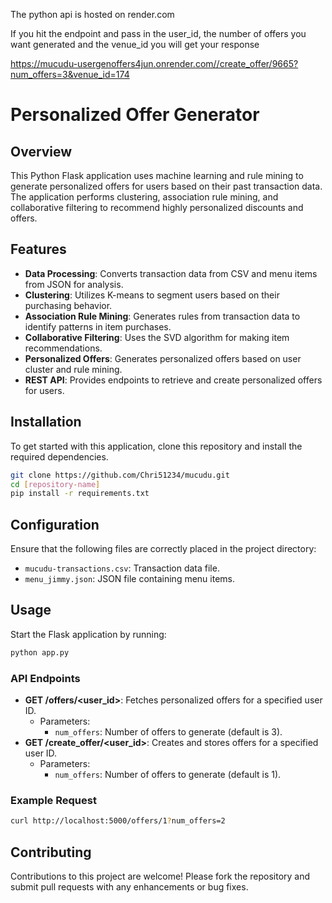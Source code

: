 The python api is hosted on render.com

If you hit the endpoint and pass in the user_id, the number of offers you want generated and the venue_id you will get your response

https://mucudu-usergenoffers4jun.onrender.com//create_offer/9665?num_offers=3&venue_id=174

# Personalized Offer Generator

## Overview
This Python Flask application uses machine learning and rule mining to generate personalized offers for users based on their past transaction data. The application performs clustering, association rule mining, and collaborative filtering to recommend highly personalized discounts and offers.

## Features
- **Data Processing**: Converts transaction data from CSV and menu items from JSON for analysis.
- **Clustering**: Utilizes K-means to segment users based on their purchasing behavior.
- **Association Rule Mining**: Generates rules from transaction data to identify patterns in item purchases.
- **Collaborative Filtering**: Uses the SVD algorithm for making item recommendations.
- **Personalized Offers**: Generates personalized offers based on user cluster and rule mining.
- **REST API**: Provides endpoints to retrieve and create personalized offers for users.

## Installation

To get started with this application, clone this repository and install the required dependencies.

```bash
git clone https://github.com/Chri51234/mucudu.git
cd [repository-name]
pip install -r requirements.txt
```

## Configuration
Ensure that the following files are correctly placed in the project directory:
- `mucudu-transactions.csv`: Transaction data file.
- `menu_jimmy.json`: JSON file containing menu items.

## Usage

Start the Flask application by running:

```bash
python app.py
```


### API Endpoints
- **GET /offers/<user_id>**: Fetches personalized offers for a specified user ID.
  - Parameters:
    - `num_offers`: Number of offers to generate (default is 3).
- **GET /create_offer/<user_id>**: Creates and stores offers for a specified user ID.
  - Parameters:
    - `num_offers`: Number of offers to generate (default is 1).

### Example Request
```bash
curl http://localhost:5000/offers/1?num_offers=2
```


## Contributing
Contributions to this project are welcome! Please fork the repository and submit pull requests with any enhancements or bug fixes.



